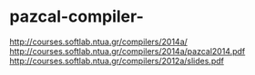 # pazcal-compiler-
http://courses.softlab.ntua.gr/compilers/2014a/
http://courses.softlab.ntua.gr/compilers/2014a/pazcal2014.pdf
http://courses.softlab.ntua.gr/compilers/2012a/slides.pdf

